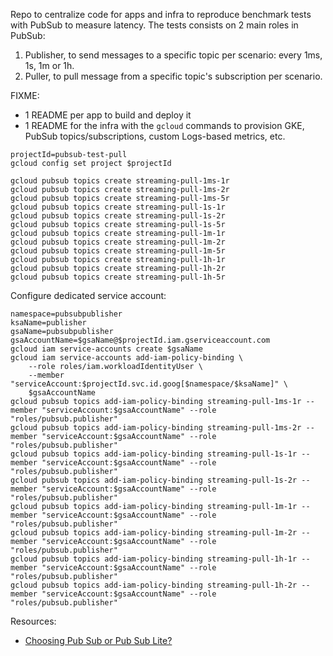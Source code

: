 Repo to centralize code for apps and infra to reproduce benchmark tests with PubSub to measure latency. The tests consists on 2 main roles in PubSub:
1. Publisher, to send messages to a specific topic per scenario: every 1ms, 1s, 1m or 1h.
2. Puller, to pull message from a specific topic's subscription per scenario.

FIXME:
- 1 README per app to build and deploy it
- 1 README for the infra with the `gcloud` commands to provision GKE, PubSub topics/subscriptions, custom Logs-based metrics, etc.

```
projectId=pubsub-test-pull
gcloud config set project $projectId

gcloud pubsub topics create streaming-pull-1ms-1r
gcloud pubsub topics create streaming-pull-1ms-2r
gcloud pubsub topics create streaming-pull-1ms-5r
gcloud pubsub topics create streaming-pull-1s-1r
gcloud pubsub topics create streaming-pull-1s-2r
gcloud pubsub topics create streaming-pull-1s-5r
gcloud pubsub topics create streaming-pull-1m-1r
gcloud pubsub topics create streaming-pull-1m-2r
gcloud pubsub topics create streaming-pull-1m-5r
gcloud pubsub topics create streaming-pull-1h-1r
gcloud pubsub topics create streaming-pull-1h-2r
gcloud pubsub topics create streaming-pull-1h-5r
```

Configure dedicated service account:
```
namespace=pubsubpublisher
ksaName=publisher
gsaName=pubsubpublisher
gsaAccountName=$gsaName@$projectId.iam.gserviceaccount.com
gcloud iam service-accounts create $gsaName
gcloud iam service-accounts add-iam-policy-binding \
    --role roles/iam.workloadIdentityUser \
    --member "serviceAccount:$projectId.svc.id.goog[$namespace/$ksaName]" \
    $gsaAccountName
gcloud pubsub topics add-iam-policy-binding streaming-pull-1ms-1r --member "serviceAccount:$gsaAccountName" --role "roles/pubsub.publisher"
gcloud pubsub topics add-iam-policy-binding streaming-pull-1ms-2r --member "serviceAccount:$gsaAccountName" --role "roles/pubsub.publisher"
gcloud pubsub topics add-iam-policy-binding streaming-pull-1s-1r --member "serviceAccount:$gsaAccountName" --role "roles/pubsub.publisher"
gcloud pubsub topics add-iam-policy-binding streaming-pull-1s-2r --member "serviceAccount:$gsaAccountName" --role "roles/pubsub.publisher"
gcloud pubsub topics add-iam-policy-binding streaming-pull-1m-1r --member "serviceAccount:$gsaAccountName" --role "roles/pubsub.publisher"
gcloud pubsub topics add-iam-policy-binding streaming-pull-1m-2r --member "serviceAccount:$gsaAccountName" --role "roles/pubsub.publisher"
gcloud pubsub topics add-iam-policy-binding streaming-pull-1h-1r --member "serviceAccount:$gsaAccountName" --role "roles/pubsub.publisher"
gcloud pubsub topics add-iam-policy-binding streaming-pull-1h-2r --member "serviceAccount:$gsaAccountName" --role "roles/pubsub.publisher"
```

Resources:
- [Choosing Pub Sub or Pub Sub Lite?](https://youtu.be/fgVE1OoJ2XI)